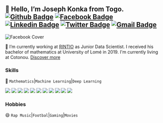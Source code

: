 ## 👋 Hello, I’m Joseph Konka from Togo. [![Github Badge](https://img.shields.io/badge/-Github-000?style=flat-square&logo=Github&logoColor=white&link=https://github.com/joekakone)](https://github.com/joekakone) [![Facebook Badge](https://img.shields.io/badge/-Facebook-blue?style=flat-square&logo=Facebook&logoColor=white&link=https://www.facebook.com/josephkonka1999)](https://www.facebook.com/josephkonka1999) [![Linkedin Badge](https://img.shields.io/badge/-LinkedIn-blue?style=flat-square&logo=Linkedin&logoColor=white&link=https://www.linkedin.com/in/joseph-koami-konka/)](https://www.linkedin.com/in/joseph-koami-konka/) [![Twitter Badge](https://img.shields.io/badge/-Twitter-blue?style=flat-square&logo=Twitter&logoColor=white&link=https://www.twitter.com/joe_kakone)](https://www.twitter.com/joe_kakone) [![Gmail Badge](https://img.shields.io/badge/-Gmail-c14438?style=flat-square&logo=Gmail&logoColor=white&link=mailto:joseph.kakone@gmail.com)](mailto:joseph.kakone@gmail.com)

![Facebook Cover](https://scontent.fcoo1-2.fna.fbcdn.net/v/t1.0-9/87528566_2580103492256250_5431444358672941056_n.png?_nc_cat=111&_nc_sid=dd9801&_nc_eui2=AeE3NuQvOyPimuhJSvQSY1d6wzT1nGHV-ZnDNPWcYdX5mXHJh6TvvlW1-L8EDebX2S15ZXyC6B8ggXcDnDJBRKOM&_nc_ohc=3wDuwIgSrQ0AX-bIun9&_nc_ht=scontent.fcoo1-2.fna&oh=7bb9ed980c0ad9f8b1a28f17f4ed1900&oe=5F3C1CF0)

<!--
Here are some ideas to get you started:

- 🔭 I’m currently working on ...
- 🌱 I’m currently learning ...
- 👯 I’m looking to collaborate on ...
- 🤔 I’m looking for help with ...
- 💬 Ask me about ...
- 📫 How to reach me: ...
- 😄 Pronouns: ...
- ⚡ Fun fact: ...
-->

🔭 I’m currently working at [RINTIO](http://www.rintio.com) as Junior Data Scientist. I received his bachelor of mathematics at University of Lomé in 2019. I'm currently living at Cotonou.  [Discover more](http://joekakone.github.io/)

### Skills
💬  `Mathematics`|`Machine Learning`|`Deep Learning`
<p>
  <img src="https://img.shields.io/badge/C-%E2%98%85%E2%98%85%E2%98%85%E2%98%85%E2%98%85-informational" />
  <img src="https://img.shields.io/badge/R-%E2%98%85%E2%98%85%E2%98%85%E2%98%85%E2%98%85-important" />
  <img src="https://img.shields.io/badge/Html5-%E2%98%85%E2%98%85%E2%98%85%E2%98%85%E2%98%85-ff7851" />
  <img src="https://img.shields.io/badge/CSS3-%E2%98%85%E2%98%85%E2%98%85%E2%98%85%E2%98%85-9ef380" />
  <img src="https://img.shields.io/badge/Scilab-%E2%98%85%E2%98%85%E2%98%85%E2%98%85%E2%98%85-informational" />
  <img src="https://img.shields.io/badge/Python-%E2%98%85%E2%98%85%E2%98%85%E2%98%85%E2%98%85-important" />
  <img src="https://img.shields.io/badge/Scikit-%E2%98%85%E2%98%85%E2%98%85%E2%98%85%E2%98%85-important" />
  <img src="https://img.shields.io/badge/Tensorflow-%E2%98%85%E2%98%85%E2%98%85%E2%98%85%E2%98%85-important" />
  <img src="https://img.shields.io/badge/Flask-%E2%98%85%E2%98%85%E2%98%85%E2%98%85%E2%98%85-informational" />
  <img src="https://img.shields.io/badge/Django-%E2%98%85%E2%98%85%E2%98%85%E2%98%85%E2%98%85-informational" />
  <img src="https://img.shields.io/badge/Docker-%E2%98%85%E2%98%85%E2%98%85%E2%98%85%E2%98%85-informational" />
</p>

### Hobbies
😄 `Rap Music`|`Footbal`|`Gaming`|`Movies`
